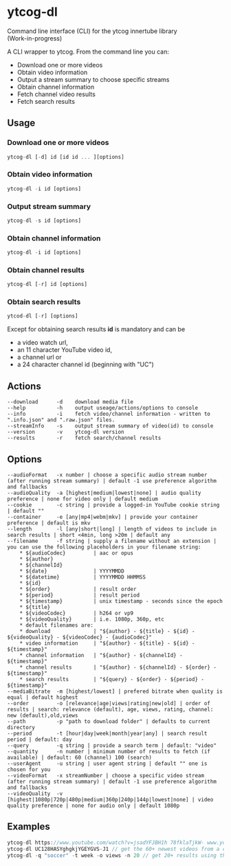 # ytcog-dl
Command line interface (CLI) for the ytcog innertube library  
(Work-in-progress)

A CLI wrapper to ytcog. From the command line you can:

* Download one or more videos 
* Obtain video information
* Output a stream summary to choose specific streams
* Obtain channel information
* Fetch channel video results
* Fetch search results

## Usage

### Download one or more videos
```js
ytcog-dl [-d] id [id id ... ][options]
```
### Obtain video information
```js
ytcog-dl -i id [options]
```
### Output stream summary
```js
ytcog-dl -s id [options]
```
### Obtain channel information
```js
ytcog-dl -i id [options]
```
### Obtain channel results
```js
ytcog-dl [-r] id [options]
```
### Obtain search results
```js
ytcod-dl [-r] [options]
```
Except for obtaining search results __id__ is mandatory and can be 
* a video watch url, 
* an 11 character YouTube video id,
* a channel url or
* a 24 character channel id (beginning with "UC")  

## Actions
    --download      -d    download media file
    --help          -h    output useage/actions/options to console
    --info          -i    fetch video/channel information - written to ".info.json" and ".raw.json" files.
    --streamInfo    -s    output stream summary of video(id) to console 
    --version       -v    ytcog-dl version
    --results       -r    fetch search/channel results
## Options
    --audioFormat   -x number | choose a specific audio stream number (after running stream summary) | default -1 use preference algorithm and fallbacks
    --audioQuality  -a [highest|medium|lowest|none] | audio quality preference | none for video only | default medium
    --cookie        -c string | provide a logged-in YouTube cookie string | default ""
    --container     -e [any|mp4|webm|mkv] | provide your container preference | default is mkv
    --length        -l [any|short|long] | length of videos to include in search results | short <4min, long >20m | default any
    --filename      -f string | supply a filename without an extension | you can use the following placeholders in your filename string:
        * ${audioCodec}         | aac or opus
        * ${author}        
        * ${channelId}
        * ${date}               | YYYYMMDD 
        * ${datetime}           | YYYYMMDD HHMMSS
        * ${id}                         
        * ${order}              | result order
        * ${period}             | result period
        * ${timestamp}          | unix timestamp - seconds since the epoch
        * ${title}          
        * ${videoCodec}         | h264 or vp9
        * ${videoQuality}       | i.e. 1080p, 360p, etc
        * default filenames are: 
        * download              | "${author} - ${title} - ${id} - ${videoQuality} - ${videoCodec} - {audioCodec}"
        * video information     | "${author} - ${title} - ${id} - ${timestamp}"
        * channel information   | "${author} - ${channelId} - ${timestamp}"
        * channel results       | "${author} - ${channelId} - ${order} - ${timestamp}"
        * search results        | "${query} - ${order} - ${period} - ${timestamp}"    
    --mediaBitrate  -m [highest/lowest] | prefered bitrate when quality is equal | default highest
    --order         -o [relevance|age|views|rating|new|old] | order of results | search: relevance (default), age, views, rating, channel: new (default),old,views
    --path          -p "path to download folder" | defaults to current directory  
    --period        -t [hour|day|week|month|year|any] | search result period | default: day
    --query         -q string | provide a search term | default: "video"
    --quantity      -n number | minimum number of results to fetch (if available) | default: 60 (channel) 100 (search)
    --userAgent     -u string | user agent string | default "" one is chosen for you
    --videoFormat   -x streamNumber | choose a specific video stream (after running stream summary) | default -1 use preference algorithm and fallbacks
    --videoQuality  -v [highest|1080p|720p|480p|medium|360p|240p|144p|lowest|none] | video quality preference | none for audio only | default 1080p
    
## Examples 
    
```js
ytcog-dl https://www.youtube.com/watch?v=jsadYFJBH1h 78fklaTjkW- www.youtube.com/watch?v=alN0qw1Ojdh -v highest -e webm // downloads 3 videos at highest quality, preferring webm.
ytcog-dl UC128HASYghgkjYGEYGVS-J1 // get the 60+ newest videos from a channel
ytcog-dl -q "soccer" -t week -o views -n 20 // get 20+ results using the search term "soccer" over the past week, ordered by most views
```
